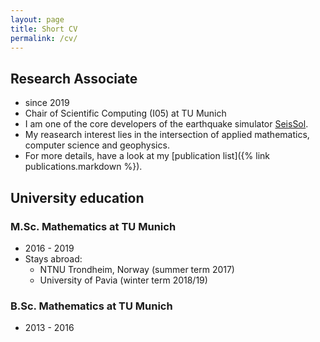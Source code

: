 ```yaml
---
layout: page
title: Short CV
permalink: /cv/
---
```


## Research Associate

* since 2019
* Chair of Scientific Computing (I05) at TU Munich
* I am one of the core developers of the earthquake simulator [SeisSol](https://github.com/SeisSol/SeisSol).
* My reasearch interest lies in the intersection of applied mathematics, computer science and geophysics.
* For more details, have a look at my [publication list]({% link publications.markdown %}).

## University education

### M.Sc. Mathematics at TU Munich
* 2016 - 2019
* Stays abroad:
  - NTNU Trondheim, Norway (summer term 2017)
  - University of Pavia (winter term 2018/19)
  
### B.Sc. Mathematics at TU Munich
* 2013 - 2016

